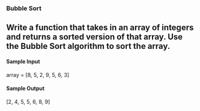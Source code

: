 ### Bubble Sort

## Write a function that takes in an array of integers and returns a sorted version of that array. Use the Bubble Sort algorithm to sort the array.

<h4>Sample Input</h4>
array = [8, 5, 2, 9, 5, 6, 3]

<h4>Sample Output</h4>
[2, 4, 5, 5, 6, 8, 9]
